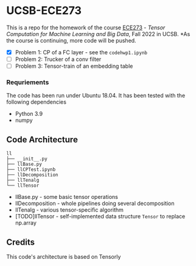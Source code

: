 # UCSB-ECE273
This is a repo for the homework of the course [ECE273](https://www.ccdc.ucsb.edu/course/ECE273) - *Tensor Computation for Machine Learning and Big Data*, Fall 2022 in UCSB.
*As the course is continuing, more code will be pushed.
- [x] Problem 1: CP of a FC layer - see the `codehwp1.ipynb`
- [ ] Problem 2: Trucker of a conv filter
- [ ] Problem 3: Tensor-train of an embedding table

### Requriements
The code has been run under Ubuntu 18.04. It has been tested with the following dependencies
- Python 3.9
- numpy

## Code Architecture
```
ll
├── __init__.py
├── llBase.py
├── llCPTest.ipynb
├── llDecomposition
├── llTenalg
└── llTensor
```
- llBase.py - some basic tensor operations
- llDecomposition - whole pipelines doing several decomposition
- llTenalg - various tensor-specific algorithm
- [TODO]llTensor - self-implemented data structure `Tensor` to replace np.array

## Credits
This code's architecture is based on Tensorly
